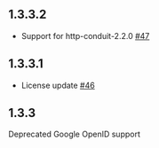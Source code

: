 ## 1.3.3.2

* Support for http-conduit-2.2.0 [#47](https://github.com/yesodweb/authenticate/issues/47)

## 1.3.3.1

* License update [#46](https://github.com/yesodweb/authenticate/issues/46)

## 1.3.3

Deprecated Google OpenID support
